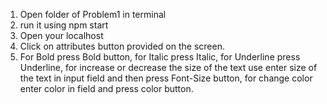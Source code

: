 1. Open folder of Problem1 in terminal 
2. run it using npm start
3. Open your localhost
4. Click on attributes button provided on the screen.
5. For Bold press Bold button, for Italic press Italic, for Underline press Underline, for increase or decrease the size of the text use enter size of the text in input field and then press Font-Size button, for change color enter color in field and press color button.


